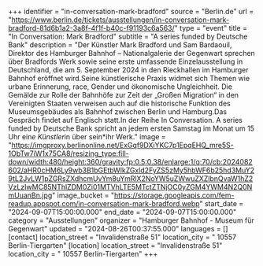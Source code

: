 +++
identifier = "in-conversation-mark-bradford"
source = "Berlin.de"
url = "https://www.berlin.de/tickets/ausstellungen/in-conversation-mark-bradford-81d6b1a2-3a8f-4f1f-b40c-f91193c6a563/"
type = "event"
title = "In Conversation: Mark Bradford"
subtitle = "A series funded by Deutsche Bank"
description = "Der Künstler Mark Bradford und Sam Bardaouil, Direktor des Hamburger Bahnhof – Nationalgalerie der Gegenwart sprechen über Bradfords Werk sowie seine erste umfassende Einzelausstellung in Deutschland, die am 5. September 2024 in den Rieckhallen im Hamburger Bahnhof eröffnet wird.Seine künstlerische Praxis widmet sich Themen wie urbane Erinnerung, race, Gender und ökonomische Ungleichheit. Die Gemälde zur Rolle der Bahnhöfe zur Zeit der „Großen Migration“ in den Vereinigten Staaten verweisen auch auf die historische Funktion des Museumsgebäudes als Bahnhof zwischen Berlin und Hamburg.Das Gespräch findet auf Englisch statt.In der Reihe In Conversation. A series funded by Deutsche Bank spricht an jedem ersten Samstag im Monat um 15 Uhr ein*e Künstler*in über sein*ihr Werk."
image = "https://imgproxy.berlinonline.net/ExGqf9DXiYKC7p1EpqEHQ_mre5S-1ObTw7iW1x75CA8/resizing_type:fill-down/width:480/height:360/gravity:fp:0.5:0.38/enlarge:1/q:70/cb:2024082602/aHR0cHM6Ly9wb3B1bGEtbWlkZGxld2FyZS5zMy5hbWF6b25hd3MuY29tL2JvLW1pZGRsZXdhcmUvYm8uYmRlX2NoYW5uZWwuZXZlbnQvaW1hZ2VzLzIwMC85NThlZDM0Zi01MTVhLTE5MTctZTNjOC0yZGM4YWM4N2Q0NmUuanBn.jpg"
image_bucket = "https://storage.googleapis.com/fem-readup.appspot.com/in-conversation-mark-bradford.webp"
start_date = "2024-09-07T15:00:00.000"
end_date = "2024-09-07T15:00:00.000"
category = "Ausstellungen"
organizer = "Hamburger Bahnhof - Museum für Gegenwart"
updated = "2024-08-26T00:37:55.000"
languages = []
[contact]
location_street = "Invalidenstraße 51"
location_city = " 10557 Berlin-Tiergarten"
[location]
location_street = "Invalidenstraße 51"
location_city = " 10557 Berlin-Tiergarten"
+++